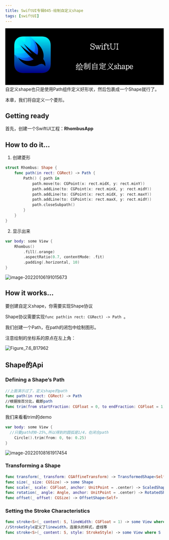 ```yaml
---
title: SwiftUI专辑045-绘制自定义shape
tags: [swiftUI]
---
```

![headerimg](./Header.png)
自定义shape也只是使用Path组件定义好形状，然后包裹成一个Shape就行了。

本章，我们将自定义一个菱形。
<!--truncate-->
## Getting ready

首先，创建一个SwiftUI工程：**RhombusApp**

## How to do it…

1. 创建菱形
```swift
struct Rhombus: Shape {
    func path(in rect: CGRect) -> Path {
        Path() { path in
            path.move(to: CGPoint(x: rect.midX, y: rect.minY))
            path.addLine(to: CGPoint(x: rect.minX, y: rect.midY))
            path.addLine(to: CGPoint(x: rect.midX, y: rect.maxY))
            path.addLine(to: CGPoint(x: rect.maxX, y: rect.midY))
            path.closeSubpath()
        }
    }
}
```

2. 显示出来
```swift
var body: some View {
    Rhombus()
        .fill(.orange)
        .aspectRatio(0.7, contentMode: .fit)
        .padding(.horizontal, 10)
}
```

![image-20220106191015673](https://tva1.sinaimg.cn/large/008i3skNgy1gy45wby22pj30760dkt8q.jpg)

## How it works…

要创建自定义shape，你需要实现Shape协议

Shape协议需要实现`func path(in rect: CGRect) -> Path `。

我们创建一个Path，在path的闭包中绘制图形。

注意绘制的坐标系的原点在左上角：

![Figure_7.6_B17962](https://tva1.sinaimg.cn/large/008i3skNgy1gy45zj4zvoj306y0e00sz.jpg)

## Shape的Api

### Defining a Shape’s Path

```swift
//上面演示过了，定义shape的path
func path(in rect: CGRect) -> Path
//根据按百分比，截断path
func trim(from startFraction: CGFloat = 0, to endFraction: CGFloat = 1) -> some Shape
```

我们来看看trim的demo

```swift
var body: some View {
  //只要path的0-25%,所以得到的圆弧是1/4，在闭合path
    Circle().trim(from: 0, to: 0.25)
}
```

![image-20220108161917454](https://tva1.sinaimg.cn/large/008i3skNly1gy6c735qsoj30d40b8a9z.jpg)

### Transforming a Shape

```swift
func transform(_ transform: CGAffineTransform) -> TransformedShape<Self>
func size(_ size: CGSize) -> some Shape
func scale(_ scale: CGFloat, anchor: UnitPoint = .center) -> ScaledShape<Self>
func rotation(_ angle: Angle, anchor: UnitPoint = .center) -> RotatedShape<Self>
func offset(_ offset: CGSize) -> OffsetShape<Self>
```

### Setting the Stroke Characteristics

```swift
func stroke<S>(_ content: S, lineWidth: CGFloat = 1) -> some View where S : ShapeStyle
//StrokeStyle定义了linewidth，连接头的样式，虚线等
func stroke<S>(_ content: S, style: StrokeStyle) -> some View where S : ShapeStyle
